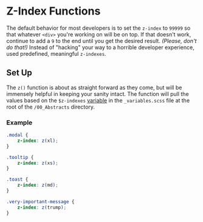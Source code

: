 # Z-Index Functions

The default behavior for most developers is to set the `z-index` to `99999` so that whatever `<div>` you're working on will be on top. If that doesn't work, continue to add a `9` to the end until you get the desired result. _(Please, don't do that!)_ Instead of "hacking" your way to a horrible developer experience, used predefined, meaningful `z-indexes`.

## Set Up

The `z()` function is about as straight forward as they come, but will be immensely helpful in keeping your sanity intact. The function will pull the values based on the `$z-indexes` [variable](/framework/documentation/variables.html#z-indexes) in the `_variables.scss` file at the root of the `/00_Abstracts` directory.  

### Example

```scss
.modal {
    z-index: z(xl);
}

.tooltip {
    z-index: z(xs);
}

.toast {
    z-index: z(md);
}

.very-important-message {
    z-index: z(trump);
}
```
